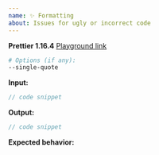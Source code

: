 ```yaml
---
name: ✨ Formatting
about: Issues for ugly or incorrect code
---
```


<!--

BEFORE SUBMITTING AN ISSUE:

1.  Search for your issue on GitHub: https://github.com/prettier/prettier/issues
    A large number of opened issues are duplicates of existing issues.
    If someone has already opened an issue for what you are experiencing,
    you do not need to open a new issue — please add a 👍 reaction to the
    existing issue instead.

2.  We get a lot of requests for adding options, but Prettier is
    built on the principle of being opinionated about code formatting.
    This means we have a very high bar for adding new options.
    Find out more: https://prettier.io/docs/en/option-philosophy.html

Tip! Don't write this stuff manually.

1. Go to https://prettier.io/playground
2. Paste your code and set options
3. Press the "Report issue" button in the lower right

-->

**Prettier 1.16.4**
[Playground link](https://prettier.io/playground/#.....)
```sh
# Options (if any):
--single-quote
```

**Input:**
```jsx
// code snippet
```

**Output:**
```jsx
// code snippet
```

**Expected behavior:**
